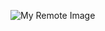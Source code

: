 ![My Remote Image](https://info.flawlessinbound.ca/hubfs/Flawless%20Dev%20Images/Flawless-Github-Banner.png)